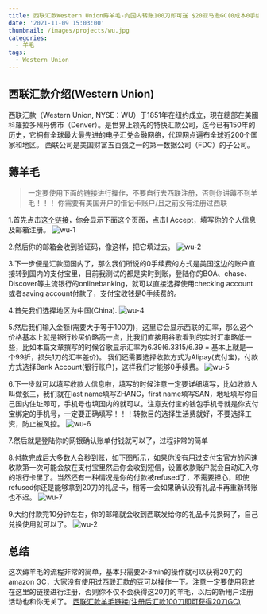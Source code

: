 ```yaml
---
title: 西联汇款Western Union薅羊毛-向国内转账100刀即可送 $20亚马逊GC(0成本0手续费)
date: '2021-11-09 15:03:00'
thumbnail: /images/projects/wu.jpg
categories:
  - 羊毛
tags:
  - Western Union
---
```


## 西联汇款介绍(Western Union)

西联汇款（Western Union, NYSE：WU）于1851年在纽约成立，現在總部在美國科羅拉多州丹佛市（Denver）。是世界上领先的特快汇款公司，迄今已有150年的历史，它拥有全球最大最先进的电子汇兑金融网络，代理网点遍布全球近200个国家和地区。 西联公司是美国财富五百强之一的第一数据公司（FDC）的子公司。

<!--more-->

## 薅羊毛

> 一定要使用下面的链接进行操作，不要自行去西联注册，否则你讲薅不到羊毛！！！
> 你需要有美国开户的借记卡账户/且之前没有注册过西联

1.首先点击[这个链接](https://ssqt.co/mQnVR20)，你会显示下面这个页面，点击I Accept，填写你的个人信息及邮箱注册。
![wu-1](https://fp1.fghrsh.net/2021/11/09/1a9d40b0afc827bf8d6b40dd5d01669f.png!q80.jpeg)

2.然后你的邮箱会收到验证码，像这样，把它填过去。
![wu-2](https://fp1.fghrsh.net/2021/11/09/d94a9e09865c626ba5dc47b423a30d9e.png!q80.jpeg)

3.下一步便是汇款回国内了，那么我们所说的0手续费的方式是美国这边的账户直接转到国内的支付宝里，目前我测试的都是实时到账，登陆你的BOA、chase、Discover等主流银行的onlinebanking，就可以直接选择使用checking account或者saving account付款了，支付宝收钱是0手续费的。

4.首先我们选择地区为中国(China).
![wu-4](https://fp1.fghrsh.net/2021/11/09/e2cc0940d07b44790011857c94b9e595.png!q80.jpeg)

5.然后我们输入金额(需要大于等于100刀)，这里它会显示西联的汇率，那么这个价格基本上就是银行钞买价略高一点，比我们直接用谷歌看到的实时汇率略低一些，比如本篇文章撰写的时候谷歌显示汇率为6.39(6.3315/6.39 = 基本上就是一个99折，损失1刀的汇率差价)。
我们还需要选择收款方式为Alipay(支付宝)，付款方式选择Bank Account(银行账户)，这样我们才能够0手续费。
![wu-5](https://fp1.fghrsh.net/2021/11/09/dbd2e1c854666022e71da0cb80bcc8f6.png!q80.jpeg)

6.下一步就可以填写收款人信息啦，填写的时候注意一定要详细填写，比如收款人叫做张三，我们就在last name填写ZHANG，first name填写SAN，地址填写你自己国内住址即可，手机号也填国内的就可以。注意支付宝的钱包手机号就是你支付宝绑定的手机号，一定要正确填写！！！转款目的选择生活费就好，不要选择工资，防止被风控。
![wu-6](https://fp1.fghrsh.net/2021/11/09/39d23276e8fee5f933f033ffed4a1a7b.png!q80.jpeg)

7.然后就是登陆你的网银确认账单付钱就可以了，过程非常的简单

8.付款完成后大多数人会秒到账，如下图所示，如果你没有用过支付宝官方的闪速收款第一次可能会放在支付宝里然后你会收到短信，设置收款账户就会自动汇入你的银行卡里了。当然还有一种情况是你的付款被refused了，不需要担心，即使refused你还是能够拿到20刀的礼品卡，稍等一会如果确认没有礼品卡再重新转账也不迟。
![wu-7](https://fp1.fghrsh.net/2021/11/09/21b2ffbf38578b191d5d804296bca6b5.png!q80.jpeg)

9.大约付款完10分钟左右，你的邮箱就会收到西联发给你的礼品卡兑换码了，自己兑换使用就可以了。
![wu-2](https://fp1.fghrsh.net/2021/11/09/9c055b6bc5c1627614fe2a19582a9fd1.png!q80.jpeg)

## 总结

这次薅羊毛的流程非常的简单，基本只需要2-3min的操作就可以获得20刀的amazon GC，大家没有使用过西联汇款的豆可以操作一下。注意一定要使用我放在这里的链接进行注册，否则你不仅不会获得这20刀的羊毛，以后的新用户注册活动也和你无关了。
[西联汇款羊毛链接(注册后汇款100刀即可获得20刀GC)](https://ssqt.co/mQnVR20)
